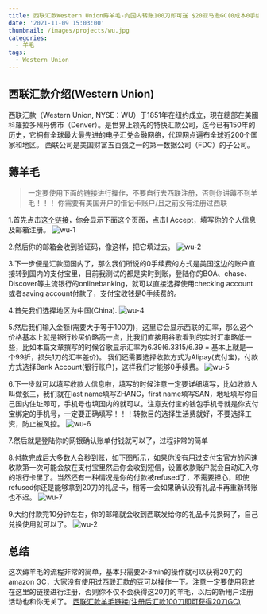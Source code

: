 ```yaml
---
title: 西联汇款Western Union薅羊毛-向国内转账100刀即可送 $20亚马逊GC(0成本0手续费)
date: '2021-11-09 15:03:00'
thumbnail: /images/projects/wu.jpg
categories:
  - 羊毛
tags:
  - Western Union
---
```


## 西联汇款介绍(Western Union)

西联汇款（Western Union, NYSE：WU）于1851年在纽约成立，現在總部在美國科羅拉多州丹佛市（Denver）。是世界上领先的特快汇款公司，迄今已有150年的历史，它拥有全球最大最先进的电子汇兑金融网络，代理网点遍布全球近200个国家和地区。 西联公司是美国财富五百强之一的第一数据公司（FDC）的子公司。

<!--more-->

## 薅羊毛

> 一定要使用下面的链接进行操作，不要自行去西联注册，否则你讲薅不到羊毛！！！
> 你需要有美国开户的借记卡账户/且之前没有注册过西联

1.首先点击[这个链接](https://ssqt.co/mQnVR20)，你会显示下面这个页面，点击I Accept，填写你的个人信息及邮箱注册。
![wu-1](https://fp1.fghrsh.net/2021/11/09/1a9d40b0afc827bf8d6b40dd5d01669f.png!q80.jpeg)

2.然后你的邮箱会收到验证码，像这样，把它填过去。
![wu-2](https://fp1.fghrsh.net/2021/11/09/d94a9e09865c626ba5dc47b423a30d9e.png!q80.jpeg)

3.下一步便是汇款回国内了，那么我们所说的0手续费的方式是美国这边的账户直接转到国内的支付宝里，目前我测试的都是实时到账，登陆你的BOA、chase、Discover等主流银行的onlinebanking，就可以直接选择使用checking account或者saving account付款了，支付宝收钱是0手续费的。

4.首先我们选择地区为中国(China).
![wu-4](https://fp1.fghrsh.net/2021/11/09/e2cc0940d07b44790011857c94b9e595.png!q80.jpeg)

5.然后我们输入金额(需要大于等于100刀)，这里它会显示西联的汇率，那么这个价格基本上就是银行钞买价略高一点，比我们直接用谷歌看到的实时汇率略低一些，比如本篇文章撰写的时候谷歌显示汇率为6.39(6.3315/6.39 = 基本上就是一个99折，损失1刀的汇率差价)。
我们还需要选择收款方式为Alipay(支付宝)，付款方式选择Bank Account(银行账户)，这样我们才能够0手续费。
![wu-5](https://fp1.fghrsh.net/2021/11/09/dbd2e1c854666022e71da0cb80bcc8f6.png!q80.jpeg)

6.下一步就可以填写收款人信息啦，填写的时候注意一定要详细填写，比如收款人叫做张三，我们就在last name填写ZHANG，first name填写SAN，地址填写你自己国内住址即可，手机号也填国内的就可以。注意支付宝的钱包手机号就是你支付宝绑定的手机号，一定要正确填写！！！转款目的选择生活费就好，不要选择工资，防止被风控。
![wu-6](https://fp1.fghrsh.net/2021/11/09/39d23276e8fee5f933f033ffed4a1a7b.png!q80.jpeg)

7.然后就是登陆你的网银确认账单付钱就可以了，过程非常的简单

8.付款完成后大多数人会秒到账，如下图所示，如果你没有用过支付宝官方的闪速收款第一次可能会放在支付宝里然后你会收到短信，设置收款账户就会自动汇入你的银行卡里了。当然还有一种情况是你的付款被refused了，不需要担心，即使refused你还是能够拿到20刀的礼品卡，稍等一会如果确认没有礼品卡再重新转账也不迟。
![wu-7](https://fp1.fghrsh.net/2021/11/09/21b2ffbf38578b191d5d804296bca6b5.png!q80.jpeg)

9.大约付款完10分钟左右，你的邮箱就会收到西联发给你的礼品卡兑换码了，自己兑换使用就可以了。
![wu-2](https://fp1.fghrsh.net/2021/11/09/9c055b6bc5c1627614fe2a19582a9fd1.png!q80.jpeg)

## 总结

这次薅羊毛的流程非常的简单，基本只需要2-3min的操作就可以获得20刀的amazon GC，大家没有使用过西联汇款的豆可以操作一下。注意一定要使用我放在这里的链接进行注册，否则你不仅不会获得这20刀的羊毛，以后的新用户注册活动也和你无关了。
[西联汇款羊毛链接(注册后汇款100刀即可获得20刀GC)](https://ssqt.co/mQnVR20)
